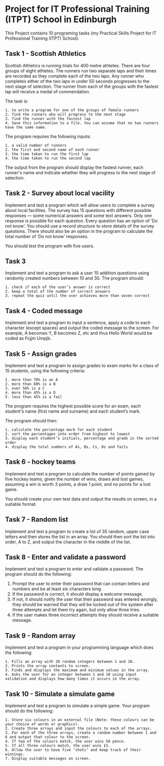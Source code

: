 # Project for IT Professional Training (ITPT) School in Edinburgh

This Project contains 10 programing tasks (my Practical Skills Project for IT Professional Training (ITPT) School). 

## Task 1 - Scottish Athletics

Scottish Athletics is running trials for 400 metre athletes. There are four groups of eight athletes. The runners run two separate laps and their times are recorded as they complete each of the two laps. Any runner who completes either of the two laps in under 50 seconds progresses to the next stage of selection. The runner from each of the groups with the fastest lap will receive a medal of commendation.

The task is:

  	1. to write a program for one of the groups of female runners
  	2. find the runners who will progress to the next stage
  	3. find the runner with the fastest lap
  	4. Save this information to a file. You can assume that no two runners have the same name.

The program requires the following inputs:

  	1. a valid number of runners
  	2. the first and second name of each runner
  	3. the time taken to run the first lap
  	4. the time taken to run the second lap
  
  
 The output from the program should display the fastest runner, each runner's name and indicate whether they will progress to the next stage of selection.

## Task 2 - Survey about local vacility

Implement and test a program which will allow users to complete a survey about local facilities. The survey has 15 questions with different possible responses — some numerical answers and some text answers. Only one response is possible for each question. Every question has an option of ‘Do not know’. You should use a record structure to store details of the survey questions. There should also be an option in the program to calculate the total number of ‘Do not know’ responses.

You should test the program with five users.

## Task 3

Implement and test a program to ask a user 10 addition questions using randomly created numbers between 10 and 30. The program should:

	1. check if each of the user’s answer is correct
	2. keep a total of the number of correct answers
	3. repeat the quiz until the user achieves more than seven correct

## Task 4 - Coded message

Implement and test a program to input a sentence, apply a code to each character (except spaces) and output the coded message to the screen.  For example, A becomes Y, B becomes Z, etc and thus Hello World would be coded as Fcjjm Umpjb.

## Task 5 - Assign grades

Implement and test a program to assign grades to exam marks for a class of 15 students, using the following criteria:

    1. more than 70% is an A
    2. more than 60% is a B
    3. over 50% is a C
    4. more than 45% is a D
    5. less than 45% is a fail
The program requires the highest possible score for an exam, each student's name (first name and surname) and each student’s mark.

The program should then:

    1. calculate the percentage mark for each student
    2. sort the percentages into order from highest to lowest
    3. display each student’s initials, percentage and grade in the sorted order
    4. display the total numbers of As, Bs, Cs, Ds and fails

## Task 6 - hockey teams

Implement and test a program to calculate the number of points gained by five hockey teams, given the number of wins, draws and lost games, assuming a win is worth 3 points, a draw 1 point, and no points for a lost game.

You should create your own test data and output the results on screen, in a suitable format.

## Task 7 - Random list

Implement and test a program to create a list of 35 random, upper case letters and then stores the list in an array. You should then sort the list into order, A to Z, and output the character in the middle of the list.

## Task 8 - Enter and validate a password

Implement and test a program to enter and validate a password. The program should do the following:

  1. Prompt the user to enter their password that can contain letters and numbers and be at least six characters long.
  2. If the password is correct, it should display a welcome message.
  3. If not, it should notify the user that their password was entered wrongly, they should be warned that they will be locked out of the system after three attempts and let them try again, but only allow three tries.
  4. If the user makes three incorrect attempts they should receive a suitable message.


##  Task 9 - Random array

Implement and test a program in your programming language which does the following:

    1. Fills an array with 20 random integers between 1 and 10.
    2. Prints the array contents to screen.
    3. Finds and displays the maximum and minimum values in the array.
    4. Asks the user for an integer between 1 and 10 using input validation and displays how many times it occurs in the array.
    
## Task 10 - Simulate a simulate game

Implement and test a program to simulate a simple game. Your program should do the following:

	1. Store six colours in an external file (Note: these colours can be your choice of words or graphics).
	2. Create three arrays and input the colours to each of the arrays.
	3. For each of the three arrays, create a random number between 1 and 6 and output that colour to the screen.
	4. If two of the colours match, the user wins 50 pence.
	5. If all three colours match, the user wins £1.
	6. Allow the user to have five ‘shots’ and keep track of their winnings.
	7. Display suitable messages on screen.
